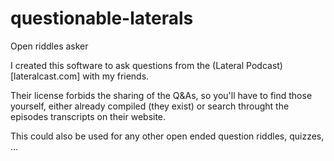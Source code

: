 # questionable-laterals
Open riddles asker

I created this software to ask questions from the (Lateral Podcast)[lateralcast.com] with my friends.

Their license forbids the sharing of the Q&As, so you'll have to find those yourself, either already compiled (they exist) or search throught the episodes transcripts on their website.

This could also be used for any other open ended question riddles, quizzes, ...
